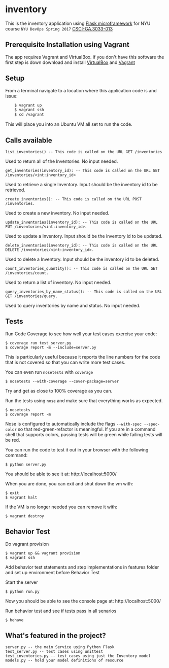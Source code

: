 # inventory
This is the inventory application using [Flask microframework](http://flask.pocoo.org/) for NYU course `NYU DevOps Spring 2017` [CSCI-GA.3033-013](http://cs.nyu.edu/courses/spring17/CSCI-GA.3033-013/)

## Prerequisite Installation using Vagrant
The app requires Vagrant and VirtualBox. if you don't have this software the first step is down download and install [VirtualBox](https://www.virtualbox.org/) and [Vagrant](https://www.vagrantup.com/)

## Setup
From a terminal navigate to a location where this application code is and issue:
```bash
    $ vagrant up
    $ vagrant ssh
    $ cd /vagrant
```
This will place you into an Ubuntu VM all set to run the code.

## Calls available

    list_inventories() -- This code is called on the URL GET /inventories
Used to return all of the Inventories. No input needed.

    get_inventories(inventory_id): -- This code is called on the URL GET /inventories/<int:inventory_id>
Used to retrieve a single Inventory. Input should be the inventory id to be retrieved.

    create_inventories(): -- This code is called on the URL POST /inventories.
Used to create a new inventory. No input needed.

    update_inventories(inventory_id): -- This code is called on the URL PUT /inventories/<int:inventory_id>.
Used to update a Inventory. Input should be the inventory id to be updated.

    delete_inventories(inventory_id): -- This code is called on the URL DELETE /inventories/<int:inventory_id>. 
Used to delete a Inventory. Input should be the inventory id to be deleted.

    count_inventories_quantity(): -- This code is called on the URL GET /inventories/count.
Used to return a list of inventory. No input needed.

    query_inventories_by_name_status(): -- This code is called on the URL GET /inventories/query.
Used to query inventories by name and status. No input needed.
    
## Tests

Run Code Coverage to see how well your test cases exercise your code:

    $ coverage run test_server.py
    $ coverage report -m --include=server.py

This is particularly useful because it reports the line numbers for the code that is not covered so that you can write more test cases.

You can even run `nosetests` with `coverage`

    $ nosetests --with-coverage --cover-package=server

Try and get as close to 100% coverage as you can.

Run the tests using `nose` and make sure that everything works as expected.

    $ nosetests
    $ coverage report -m

Nose is configured to automatically include the flags `--with-spec --spec-color` so that red-green-refactor is meaningful. If you are in a command shell that supports colors, passing tests will be green while failing tests will be red.

You can run the code to test it out in your browser with the following command:

    $ python server.py

You should be able to see it at: http://localhost:5000/

When you are done, you can exit and shut down the vm with:

    $ exit
    $ vagrant halt

If the VM is no longer needed you can remove it with:

    $ vagrant destroy
    

## Behavior Test

Do vagrant provision

    $ vagrant up && vagrant provision
    $ vagrant ssh

Add behavior test statements and step implementations in features folder and set up environment before Behavior Test

Start the server

    $ python run.py

Now you should be able to see the console page at: http://localhost:5000/

Run behavior test and see if tests pass in all senarios 

    $ behave 

## What's featured in the project?

    server.py -- the main Service using Python Flask
    test_server.py -- test cases using unittest
    test_inventories.py -- test cases using just the Inventory model
    models.py -- hold your model definitions of resource
